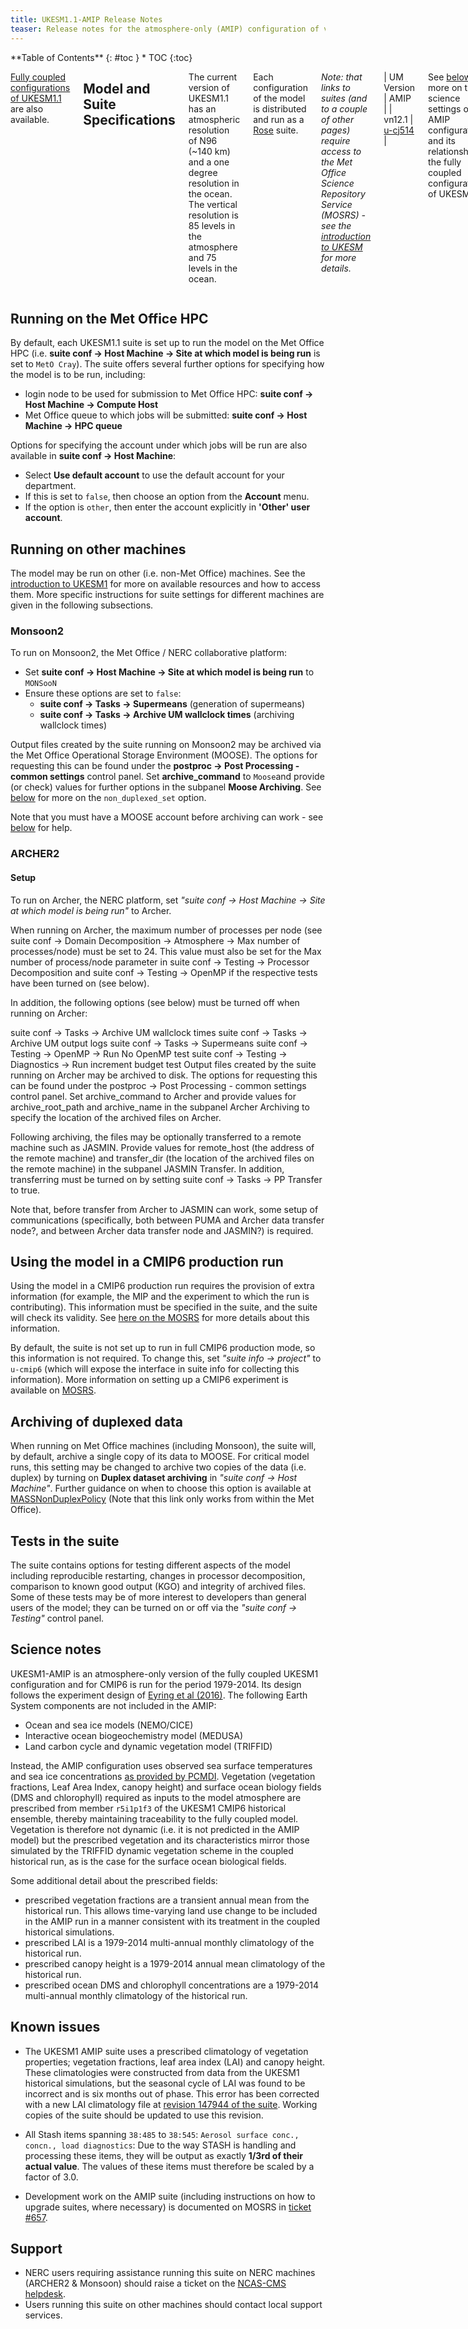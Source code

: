 ```yaml
---
title: UKESM1.1-AMIP Release Notes
teaser: Release notes for the atmosphere-only (AMIP) configuration of version 1.1 of the UK Earth System Model (UKESM).  
---
```

<div class="row">
<div class="medium-4 medium-push-8 columns" markdown="1">
<div class="panel radius" markdown="1">
**Table of Contents**
{: #toc }
*  TOC
{:toc}
</div><!-- /.panel -->
</div><!-- /.medium-4 -->

<div class="medium-8 medium-pull-4 columns" markdown="1">

[Fully coupled configurations of UKESM1.1](/_unified-model/configurations/ukesm/relnotes-1.1/coupled) are also available.

## Model and Suite Specifications

The current version of UKESM1.1 has an atmospheric resolution of N96 (~140 km) and a one degree resolution in the ocean. The vertical resolution is 85 levels in the atmosphere and 75 levels in the ocean.

Each configuration of the model is distributed and run as a [Rose]({{site.baseurl}}/pages/rose-cylc) suite.

*Note: that links to suites (and to a couple of other pages) require access to the Met Office Science Repository Service (MOSRS) - see the [introduction to UKESM](/_unified-model/configurations/ukesm) for more details.*

| UM Version | AMIP |
| vn12.1 | [u-cj514](https://code.metoffice.gov.uk/trac/roses-u/browser/c/j/5/1/4/trunk) |

See [below](#science-notes) for more on the science settings of the AMIP configuration, and its relationship to the fully coupled configurations of UKESM1.1.

</div><!-- /.medium-8.columns -->
</div><!-- /.row -->

## Running on the Met Office HPC
By default, each UKESM1.1 suite is set up to run the model on the Met Office HPC (i.e. **suite conf -> Host Machine -> Site at which model is being run** is set to `MetO Cray`). The suite offers several further options for specifying how the model is to be run, including:

* login node to be used for submission to Met Office HPC: **suite conf -> Host Machine -> Compute Host**
* Met Office queue to which jobs will be submitted: **suite conf -> Host Machine -> HPC queue**

Options for specifying the account under which jobs will be run are also available in **suite conf -> Host Machine**:

* Select **Use default account** to use the default account for your department.
* If this is set to `false`, then choose an option from the **Account** menu.
* If the option is `other`, then enter the account explicitly in **'Other' user account**.

## Running on other machines
The model may be run on other (i.e. non-Met Office) machines. See the [introduction to UKESM1](/unified-model/configurations/ukesm) for more on available resources and how to access them. More specific instructions for suite settings for different machines are given in the following subsections.

### Monsoon2
To run on Monsoon2, the Met Office / NERC collaborative platform:
 * Set **suite conf -> Host Machine -> Site at which model is being run** to `MONSooN`
 * Ensure these options are set to `false`:
   * **suite conf -> Tasks -> Supermeans** (generation of supermeans)
   * **suite conf -> Tasks -> Archive UM wallclock times** (archiving wallclock times)

Output files created by the suite running on Monsoon2 may be archived via the Met Office Operational Storage Environment (MOOSE). The options for requesting this can be found under the **postproc -> Post Processing - common settings** control panel. Set **archive_command** to `Moose`and provide (or check) values for further options in the subpanel **Moose Archiving**. See [below](#archiving-of-duplexed-data) for more on the `non_duplexed_set` option.

Note that you must have a MOOSE account before archiving can work - see [below](#support) for help.

### ARCHER2

#### Setup
To run on Archer, the NERC platform, set *"suite conf -> Host Machine -> Site at which model is being run"* to Archer.

When running on Archer, the maximum number of processes per node (see suite conf -> Domain Decomposition -> Atmosphere -> Max number of processes/node) must be set to 24. This value must also be set for the Max number of process/node parameter in suite conf -> Testing -> Processor Decomposition and suite conf -> Testing -> OpenMP if the respective tests have been turned on (see below).

In addition, the following options (see below) must be turned off when running on Archer:

suite conf -> Tasks -> Archive UM wallclock times
suite conf -> Tasks -> Archive UM output logs
suite conf -> Tasks -> Supermeans
suite conf -> Testing -> OpenMP -> Run No OpenMP test
suite conf -> Testing -> Diagnostics -> Run increment budget test
Output files created by the suite running on Archer may be archived to disk. The options for requesting this can be found under the postproc -> Post Processing - common settings control panel. Set archive_command to Archer and provide values for archive_root_path and archive_name in the subpanel Archer Archiving to specify the location of the archived files on Archer.

Following archiving, the files may be optionally transferred to a remote machine such as JASMIN. Provide values for remote_host (the address of the remote machine) and transfer_dir (the location of the archived files on the remote machine) in the subpanel JASMIN Transfer. In addition, transferring must be turned on by setting suite conf -> Tasks -> PP Transfer to true.

Note that, before transfer from Archer to JASMIN can work, some setup of communications (specifically, both between PUMA and Archer data transfer node?, and between Archer data transfer node and JASMIN?) is required.

## Using the model in a CMIP6 production run
Using the model in a CMIP6 production run requires the provision of extra information (for example, the MIP and the experiment to which the run is contributing). This information must be specified in the suite, and the suite will check its validity. See ​[here on the MOSRS](https://code.metoffice.gov.uk/trac/ukcmip6/wiki/ExperimentGuidance) for more details about this information.

By default, the suite is not set up to run in full CMIP6 production mode, so this information is not required. To change this, set *"suite info -> project"* to `u-cmip6` (which will expose the interface in suite info for collecting this information). More information on setting up a CMIP6 experiment is available ​on [MOSRS](https://code.metoffice.gov.uk/trac/ukcmip6/wiki/ExperimentGuidance).

## Archiving of duplexed data
When running on Met Office machines (including Monsoon), the suite will, by default, archive a single copy of its data to MOOSE. For critical model runs, this setting may be changed to archive two copies of the data (i.e. duplex) by turning on **Duplex dataset archiving** in *"suite conf -> Host Machine"*. Further guidance on when to choose this option is available at ​[MASSNonDuplexPolicy](http://www-twiki/Main/MassNonDuplexPolicy) (Note that this link only works from within the Met Office).

## Tests in the suite
The suite contains options for testing different aspects of the model including reproducible restarting, changes in processor decomposition, comparison to known good output (KGO) and integrity of archived files. Some of these tests may be of more interest to developers than general users of the model; they can be turned on or off via the *"suite conf -> Testing"* control panel.

## Science notes
UKESM1-AMIP is an atmosphere-only version of the fully coupled UKESM1 configuration and for CMIP6 is run for the period 1979-2014. Its design follows the experiment design of ​[Eyring et al (2016)](https://gmd.copernicus.org/articles/9/1937/2016/). The following Earth System components are not included in the AMIP:

* Ocean and sea ice models (NEMO/CICE)
* Interactive ocean biogeochemistry model (MEDUSA)
* Land carbon cycle and dynamic vegetation model (TRIFFID)

Instead, the AMIP configuration uses observed sea surface temperatures and sea ice concentrations ​[as provided by PCMDI](https://pcmdi.llnl.gov/mips/amip/). Vegetation (vegetation fractions, Leaf Area Index, canopy height) and surface ocean biology fields (DMS and chlorophyll) required as inputs to the model atmosphere are prescribed from member `r5i1p1f3` of the UKESM1 CMIP6 historical ensemble, thereby maintaining traceability to the fully coupled model. Vegetation is therefore not dynamic (i.e. it is not predicted in the AMIP model) but the prescribed vegetation and its characteristics mirror those simulated by the TRIFFID dynamic vegetation scheme in the coupled historical run, as is the case for the surface ocean biological fields.

Some additional detail about the prescribed fields:

* prescribed vegetation fractions are a transient annual mean from the historical run. This allows time-varying land use change to be included in the AMIP run in a manner consistent with its treatment in the coupled historical simulations.
* prescribed LAI is a 1979-2014 multi-annual monthly climatology of the historical run.
* prescribed canopy height is a 1979-2014 annual mean climatology of the historical run.
* prescribed ocean DMS and chlorophyll concentrations are a 1979-2014 multi-annual monthly climatology of the historical run.

## Known issues
* The UKESM1 AMIP suite uses a prescribed climatology of vegetation properties; vegetation fractions, leaf area index (LAI) and canopy height. These climatologies were constructed from data from the UKESM1 historical simulations, but the seasonal cycle of LAI was found to be incorrect and is six months out of phase. This error has been corrected with a new LAI climatology file at [​revision 147944 of the suite](https://code.metoffice.gov.uk/trac/roses-u/browser/b/e/3/0/3/trunk?rev=147944). Working copies of the suite should be updated to use this revision.

* All Stash items spanning `38:485` to `38:545`: `Aerosol surface conc., concn., load diagnostics`: Due to the way STASH is handling and processing these items, they will be output as exactly **1/3rd of their actual value**. The values of these items must therefore be scaled by a factor of 3.0.

* Development work on the AMIP suite (including instructions on how to upgrade suites, where necessary) is documented on  MOSRS in [ticket #657](https://code.metoffice.gov.uk/trac/UKESM/ticket/657).

## Support
* NERC users requiring assistance running this suite on NERC machines (ARCHER2 & Monsoon) should raise a ticket on the [NCAS-CMS helpdesk](https://cms-helpdesk.ncas.ac.uk).
* Users running this suite on other machines should contact local support services.

